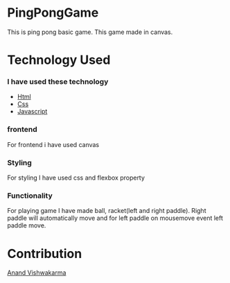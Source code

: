 # PingPongGame
This is ping pong basic game. This game made in canvas.
# Technology Used
<h3>I have used these technology</h3>
<ul>
  <li><a href="https://developer.mozilla.org/en-US/docs/Web/HTML">Html</a></li>
  <li><a href="https://developer.mozilla.org/en-US/docs/Web/CSS">Css</a></li>
  <li><a href="https://developer.mozilla.org/en-US/docs/Web/JavaScript">Javascript</a></li>
</ul>

<h3>frontend</h3>
<p>For frontend i have used canvas</p>

<h3>Styling</h3>
<p>For styling I have used css and flexbox property</p>

<h3>Functionality</h3>
<p>For playing game I have made ball, racket(left and right paddle). Right paddle will automatically move and for left paddle
  on mousemove event left paddle move.</p>

  
  # Contribution
  
  <a href="https://github.com/Anand23197">Anand Vishwakarma</a>
